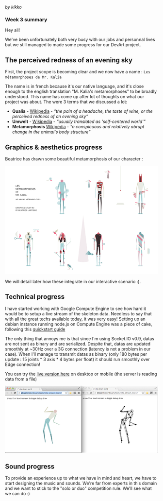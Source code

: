 _by kikko_

### Week 3 summary

Hey all!

We've been unfortunately both very busy with our jobs and personnal lives but we still managed to made some progress for our DevArt project.

## The perceived redness of an evening sky

First, the project scope is becoming clear and we now have a name : ```Les métamorphoses de Mr. Kalia```

The name is in french because it's our native language, and it's close enough to the english translation "M. Kalia's metamorphoses" to be broadly understood.
This name has come up after lot of thoughts on what our project was about. The were 3 terms that we discussed a lot:

- **Qualia** - [Wikipedia](http://en.wikipedia.org/wiki/Qualia) - _“the pain of a headache, the taste of wine, or the perceived redness of an evening sky”_
- **Umwelt** - [Wikipedia](http://en.wikipedia.org/wiki/Umwelt) - _“usually translated as 'self-centered world'”_
- **Metamorphosis** [Wikipedia](http://en.wikipedia.org/wiki/Metamorphosis) - _“a conspicuous and relatively abrupt change in the animal's body structure”_

## Graphics & aesthetics progress

Beatrice has drawn some beautiful metamorphosis of our character :

![image](../project_images/06_enCours.png)

We will detail later how these integrate in our interactive scenario :).

## Technical progress

I have started working with Google Compute Engine to see how hard it would be to setup a live stream of the skeleton data. Needless to say that with all the great techs available today, it was very easy!
Setting up an debian instance running node.js on Compute Engine was a piece of cake, following this [quickstart guide](https://developers.google.com/compute/docs/quickstart)

The only thing that annoys me is that since I'm using Socket.IO v0.9, datas are not sent as binary and are serialized. Despite that, datas are updated smoothly at ~30Hz over a 3G connection (latency is not a problem in our case). When I'll manage to transmit datas as binary (only 180 bytes per update : 15 joints * 3 axis * 4 bytes per float) it should run smoothly over Edge connection!

You can try the [live version here](http://kikko.fr/lab/devart/tests/nite_stream_test1/) on desktop or mobile (the server is reading data from a file)

![image](../project_images/techtests/skeleton_tracking/nite_stream.png)

## Sound progress

To provide an experience up to what we have in mind and heart, we have to start designing the music and sounds.
We're far from experts in this domain and we want to stick to the "solo or duo" competition rule.
We'll see what we can do :)